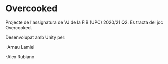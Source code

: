 # Overcooked
Projecte de l'assignatura de VJ de la FIB (UPC) 2020/21 Q2.
Es tracta del joc Overcooked. 

Desenvolupat amb Unity per:

-Arnau Lamiel

-Alex Rubiano
